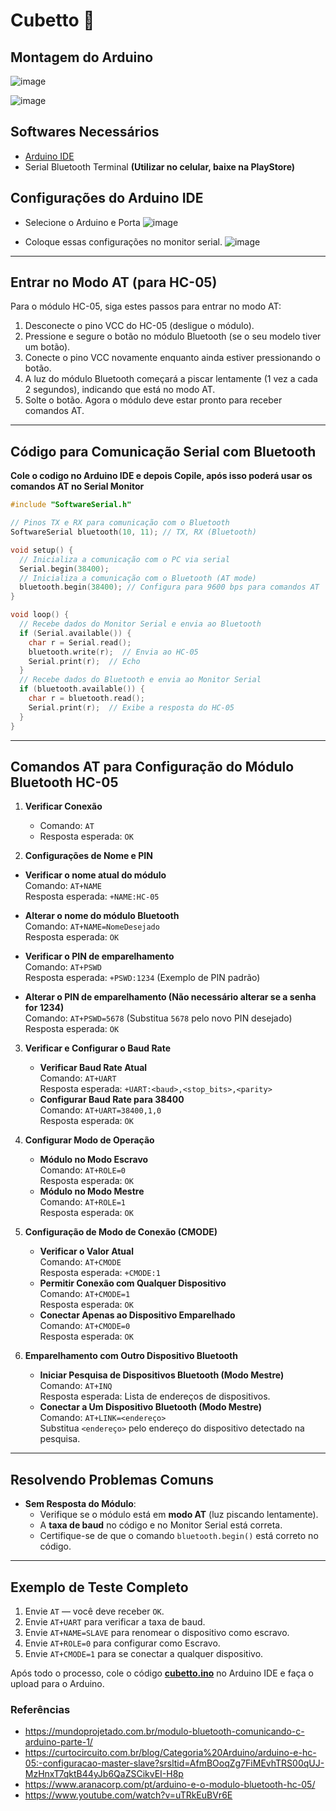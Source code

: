 # Cubetto 🤖

## Montagem do Arduino

![image](https://github.com/user-attachments/assets/9a615668-cbff-4605-bbc0-f5ea874ace50)

![image](https://github.com/user-attachments/assets/6056decb-53ad-4f05-86f7-192a844a66d3)

## Softwares Necessários
  - [Arduino IDE](https://www.arduino.cc/en/software)
  - Serial Bluetooth Terminal **(Utilizar no celular, baixe na PlayStore)**

## Configurações do Arduino IDE
- Selecione o Arduino e Porta
![image](https://github.com/user-attachments/assets/a384b525-e998-411a-8187-69109b4ef4ec)

- Coloque essas configurações no monitor serial.
![image](https://github.com/user-attachments/assets/79371662-345a-4caa-8e9c-a80d34b732cb)

---

## Entrar no Modo AT (para HC-05)
Para o módulo HC-05, siga estes passos para entrar no modo AT:
  1. Desconecte o pino VCC do HC-05 (desligue o módulo).
  2. Pressione e segure o botão no módulo Bluetooth (se o seu modelo tiver um botão).
  3. Conecte o pino VCC novamente enquanto ainda estiver pressionando o botão.
  4. A luz do módulo Bluetooth começará a piscar lentamente (1 vez a cada 2 segundos), indicando que está no modo AT.
  5. Solte o botão. Agora o módulo deve estar pronto para receber comandos AT.

---

## Código para Comunicação Serial com Bluetooth
**Cole o codigo no Arduino IDE e depois Copile, após isso poderá usar os comandos AT no Serial Monitor**
```cpp
#include "SoftwareSerial.h"

// Pinos TX e RX para comunicação com o Bluetooth
SoftwareSerial bluetooth(10, 11); // TX, RX (Bluetooth)

void setup() {
  // Inicializa a comunicação com o PC via serial
  Serial.begin(38400); 
  // Inicializa a comunicação com o Bluetooth (AT mode)
  bluetooth.begin(38400); // Configura para 9600 bps para comandos AT
}

void loop() {
  // Recebe dados do Monitor Serial e envia ao Bluetooth
  if (Serial.available()) {
    char r = Serial.read();
    bluetooth.write(r);  // Envia ao HC-05
    Serial.print(r);  // Echo
  }
  // Recebe dados do Bluetooth e envia ao Monitor Serial
  if (bluetooth.available()) {
    char r = bluetooth.read();
    Serial.print(r);  // Exibe a resposta do HC-05
  }
}
```
---

## Comandos AT para Configuração do Módulo Bluetooth HC-05

1. **Verificar Conexão**
    - Comando: `AT`
    - Resposta esperada: `OK`

2. **Configurações de Nome e PIN**
- **Verificar o nome atual do módulo**  
  Comando: `AT+NAME`  
  Resposta esperada: `+NAME:HC-05`

- **Alterar o nome do módulo Bluetooth**  
  Comando: `AT+NAME=NomeDesejado`  
  Resposta esperada: `OK`

- **Verificar o PIN de emparelhamento**  
  Comando: `AT+PSWD`  
  Resposta esperada: `+PSWD:1234` (Exemplo de PIN padrão)

- **Alterar o PIN de emparelhamento (Não necessário alterar se a senha for 1234)**  
  Comando: `AT+PSWD=5678` (Substitua `5678` pelo novo PIN desejado)  
  Resposta esperada: `OK`

3. **Verificar e Configurar o Baud Rate**
    - **Verificar Baud Rate Atual**  
      Comando: `AT+UART`  
      Resposta esperada: `+UART:<baud>,<stop_bits>,<parity>`  
    - **Configurar Baud Rate para 38400**  
      Comando: `AT+UART=38400,1,0`  
      Resposta esperada: `OK`

4. **Configurar Modo de Operação**
    - **Módulo no Modo Escravo**  
      Comando: `AT+ROLE=0`  
      Resposta esperada: `OK`
    - **Módulo no Modo Mestre**  
      Comando: `AT+ROLE=1`  
      Resposta esperada: `OK`

5. **Configuração de Modo de Conexão (CMODE)**
    - **Verificar o Valor Atual**  
      Comando: `AT+CMODE`  
      Resposta esperada: `+CMODE:1`
    - **Permitir Conexão com Qualquer Dispositivo**  
      Comando: `AT+CMODE=1`  
      Resposta esperada: `OK`
    - **Conectar Apenas ao Dispositivo Emparelhado**  
      Comando: `AT+CMODE=0`  
      Resposta esperada: `OK`

6. **Emparelhamento com Outro Dispositivo Bluetooth**
    - **Iniciar Pesquisa de Dispositivos Bluetooth (Modo Mestre)**  
      Comando: `AT+INQ`  
      Resposta esperada: Lista de endereços de dispositivos.
    - **Conectar a Um Dispositivo Bluetooth (Modo Mestre)**  
      Comando: `AT+LINK=<endereço>`  
      Substitua `<endereço>` pelo endereço do dispositivo detectado na pesquisa.

---

## Resolvendo Problemas Comuns
- **Sem Resposta do Módulo**:  
  - Verifique se o módulo está em **modo AT** (luz piscando lentamente).  
  - A **taxa de baud** no código e no Monitor Serial está correta.  
  - Certifique-se de que o comando `bluetooth.begin()` está correto no código.

---

## Exemplo de Teste Completo
1. Envie `AT` — você deve receber `OK`.
2. Envie `AT+UART` para verificar a taxa de baud.
3. Envie `AT+NAME=SLAVE` para renomear o dispositivo como escravo.
4. Envie `AT+ROLE=0` para configurar como Escravo.
5. Envie `AT+CMODE=1` para se conectar a qualquer dispositivo.

Após todo o processo, cole o código **[cubetto.ino](https://github.com/Gabriel-Gald1n0/Cubetto/blob/main/cubbeto.ino)** no Arduino IDE e faça o upload para o Arduino.

### Referências
  - https://mundoprojetado.com.br/modulo-bluetooth-comunicando-c-arduino-parte-1/
  - https://curtocircuito.com.br/blog/Categoria%20Arduino/arduino-e-hc-05:-configuracao-master-slave?srsltid=AfmBOoqZg7FiMEvhTRS00qUJ-MzHnxT7qktB44yJb6QaZSCikvEI-H8p
  - https://www.aranacorp.com/pt/arduino-e-o-modulo-bluetooth-hc-05/
  - https://www.youtube.com/watch?v=uTRkEuBVr6E 
